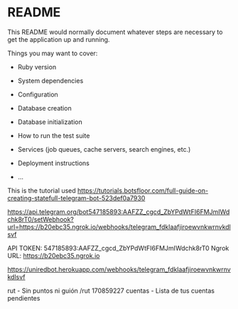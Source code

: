 # README

This README would normally document whatever steps are necessary to get the
application up and running.

Things you may want to cover:

* Ruby version

* System dependencies

* Configuration

* Database creation

* Database initialization

* How to run the test suite

* Services (job queues, cache servers, search engines, etc.)

* Deployment instructions

* ...

This is the tutorial used https://tutorials.botsfloor.com/full-guide-on-creating-statefull-telegram-bot-523def0a7930


https://api.telegram.org/bot547185893:AAFZZ_cgcd_ZbYPdWtFI6FMJmIWdchk8rT0/setWebhook?url=https://b20ebc35.ngrok.io/webhooks/telegram_fdklaafjiroewvnkwrnvkdlsvf

API TOKEN: 547185893:AAFZZ_cgcd_ZbYPdWtFI6FMJmIWdchk8rT0
Ngrok URL: https://b20ebc35.ngrok.io

https://uniredbot.herokuapp.com/webhooks/telegram_fdklaafjiroewvnkwrnvkdlsvf

rut - Sin puntos ni guión /rut 170859227
cuentas - Lista de tus cuentas pendientes